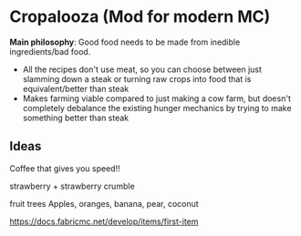 # Cropalooza (Mod for modern MC)

**Main philosophy**: Good food needs to be made from inedible ingredients/bad food.
- All the recipes don't use meat, so you can choose between just slamming down a steak or turning raw crops into food
that is equivalent/better than steak
- Makes farming viable compared to just making a cow farm, but doesn't completely debalance the existing hunger
mechanics by trying to make something better than steak

## Ideas

Coffee that gives you speed!!

strawberry + strawberry crumble

fruit trees
Apples, oranges, banana, pear, coconut

https://docs.fabricmc.net/develop/items/first-item